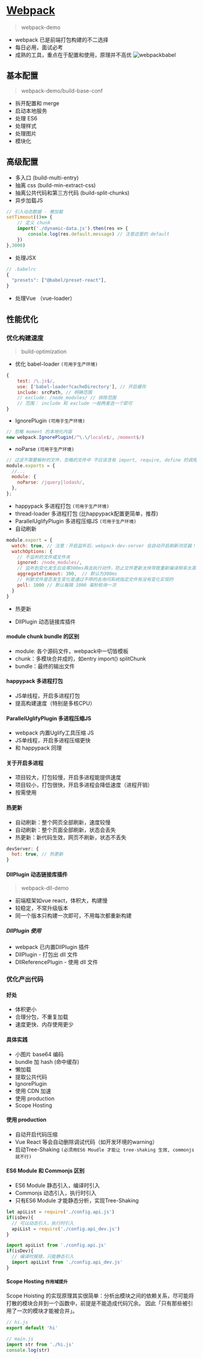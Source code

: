 # [Webpack](https://webpack.docschina.org/concepts/)
> webpack-demo

- webpack 已是前端打包构建的不二选择
- 每日必用，面试必考
- 成熟的工具，重点在于配置和使用，原理并不高优
![webpackbabel](./assets/images/webpackbabel.png)

## 基本配置
> webpack-demo/build-base-conf

- 拆开配置和 merge
- 启动本地服务
- 处理 ES6
- 处理样式
- 处理图片
- 模块化

## 高级配置
- 多入口 (build-multi-entry)
- 抽离 css (build-min-extract-css)
- 抽离公共代码和第三方代码 (build-split-chunks)
- 异步加载JS
```javascript
// 引入动态数据 - 懒加载
setTimeout(()=> {
    // 定义 chunk
    import('./dynamic-data.js').then(res => {
        console.log(res.default.message) // 注意这里的 default
    })
},3000)
```
- 处理JSX
```javascript
// .babelrc
{
  "presets": ["@babel/preset-react"],
}
```
- 处理Vue （vue-loader）

## 性能优化

### 优化构建速度
> build-optimization

- 优化 babel-loader `(可用于生产环境)`
```javascript
{
    test: /\.js$/,
    use: ['babel-loader?cacheDirectory'], // 开启缓存
    include: srcPath, // 明确范围
    // exclude: /node_modules/ // 排除范围
    // 范围： include 和 exclude 一般两者选一个即可
}
```
- IgnorePlugin `(可用于生产环境)`
```javascript
// 忽略 moment 的本地化内容
new webpack.IgnorePlugin(/^\.\/locale$/, /moment$/)
```

- noParse `(可用于生产环境)`
```javascript
// 过滤不需要解析的文件，忽略的文件中 不应该含有 import, require, define 的调用，或任何其他导入机制。忽略大型的 library 可以提高构建性能。
module.exports = {
  //...
  module: {
    noParse: /jquery|lodash/,
  },
};
```

- happypack 多进程打包 `(可用于生产环境)`
- thread-loader 多进程打包 (比happypack配置更简单，推荐)
- ParallelUglifyPlugin 多进程压缩JS `(可用于生产环境)`
- 自动刷新
```javascript
module.export = {
  watch: true, // 注意：开启监听后，webpack-dev-server 会自动开启刷新浏览器！！！
  watchOptions: {
    // 不监听的文件或文件夹
    ignored: /node_modules/,
    // 监听到变化发生后会等300ms再去执行动作，防止文件更新太快导致重新编译频率太高  
    aggregateTimeout: 300,  // 默认为300ms
    // 判断文件是否发生变化是通过不停的去询问系统指定文件有没有变化实现的
    poll: 1000 // 默认每隔 1000 毫秒轮询一次
  }
}
```

- 热更新

- DllPlugin 动态链接库插件

#### module chunk bundle 的区别
- module: 各个源码文件，webpack中一切皆模板
- chunk：多模块合并成的，如entry import() splitChunk
- bundle：最终的输出文件

#### happypack 多进程打包
- JS单线程，开启多进程打包
- 提高构建速度（特别是多核CPU）

#### ParallelUglifyPlugin 多进程压缩JS
- webpack 内置Uglify工具压缩 JS
- JS单线程，开启多进程压缩更快
- 和 happypack 同理

#### 关于开启多进程
- 项目较大，打包较慢，开启多进程能提供速度
- 项目较小，打包很快，开启多进程会降低速度（进程开销）
- 按需使用

#### 热更新
- 自动刷新：整个网页全部刷新，速度较慢
- 自动刷新：整个页面全部刷新，状态会丢失
- 热更新：新代码生效，网页不刷新，状态不丢失
```javascript
devServer: {
  hot: true, // 热更新
}
```

#### DllPlugin 动态链接库插件
> webpack-dll-demo
- 前端框架如vue react，体积大，构建慢
- 较稳定，不常升级版本
- 同一个版本只构建一次即可，不用每次都重新构建

##### DllPlugin 使用
- webpack 已内置DllPlugin 插件
- DllPlugin - 打包出 dll 文件
- DllReferencePlugin - 使用 dll 文件

### 优化产出代码
#### 好处
- 体积更小
- 合理分包，不重复加载
- 速度更快、内存使用更少

#### 具体实践
- 小图片 base64 编码
- bundle 加 hash (命中缓存)
- 懒加载
- 提取公共代码
- IgnorePlugin
- 使用 CDN 加速
- 使用 production
- Scope Hosting

#### 使用 production
- 自动开启代码压缩
- Vue React 等会自动删除调试代码（如开发环境的warning）
- 启动Tree-Shaking `(必须用ES6 Moudle 才能让 tree-shaking 生效, commonjs 就不行)`

#### ES6 Module 和 Commonjs 区别
- ES6 Module 静态引入，编译时引入
- Commonjs 动态引入，执行时引入
- 只有ES6 Module 才能静态分析，实现Tree-Shaking
```javascript
let apiList = require('./config.api.js')
if(isDev){
  // 可以动态引入，执行时引入
  apiList = require('./config.api_dev.js')
}

import apiList from './config.api.js'
if(isDev){
  // 编译时报错，只能静态引入
  import apiList from './config.api_dev.js'
}
```

#### Scope Hosting `作用域提升`
Scope Hoisting 的实现原理其实很简单：分析出模块之间的依赖关系，尽可能将打散的模块合并到一个函数中，前提是不能造成代码冗余。 因此「只有那些被引用了一次的模块才能被合并」。
```javascript
// hi.js
export default 'hi'

// main.js
import str from './hi.js'
console.log(str)
```
